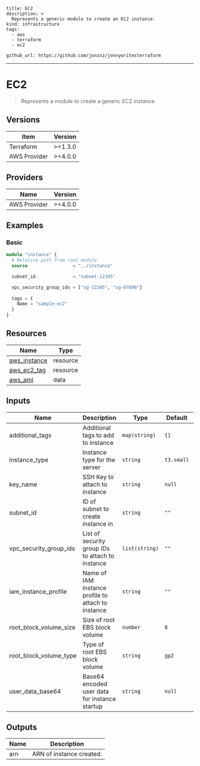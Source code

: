 
```doc
title: EC2
description: >
  Represents a generic module to create an EC2 instance.
kind: infrastructure
tags:
  - aws 
  - terraform
  - ec2

github_url: https://github.com/jonzxz/jonnywritesterraform
```

---

# EC2
  > Represents a module to create a generic EC2 instance. <br/>

## Versions
| Item | Version |
| ---- | ------- |
| Terraform | >=1.3.0 |
| AWS Provider | >=4.0.0 |

## Providers
| Name | Version |
| ---- | ------- |
| AWS Provider | >=4.0.0 |

## Examples 
### Basic
```terraform
module "instance" {
  # Relative path from root module
  source                 = "../instance"

  subnet_id              = "subnet-12345"

  vpc_security_group_ids = ["sg-12345", "sg-67890"]
  
  tags = {
    Name = "sample-ec2"
  }
}
```

## Resources
| Name | Type |
| ---- | ---- |
| [aws_instance](https://registry.terraform.io/providers/hashicorp/aws/latest/docs/resources/instance) | resource |
| [aws_ec2_tag](https://registry.terraform.io/providers/hashicorp/aws/latest/docs/resources/ec2_tag) | resource |
| [aws_ami](https://registry.terraform.io/providers/hashicorp/aws/latest/docs/data-sources/ami) | data |

## Inputs
| Name | Description | Type | Default | Required |
| ---- | ----------- | ---- | ------- | -------- |
| additional_tags | Additional tags to add to instance | `map(string)` | `{}` | no |
| instance_type | Instance type for the server | `string` | `t3.small` | no |
| key_name | SSH Key to attach to instance | `string` | `null` | no |
| subnet_id | ID of subnet to create instance in | `string` | `""` | yes |
| vpc_security_group_ids | List of security group IDs to attach to instance | `list(string)` | `""` | yes |
| iam_instance_profile | Name of IAM instance profile to attach to instance | `string` | `""` | no |
| root_block_volume_size | Size of root EBS block volume | `number` | `8` | no |
| root_block_volume_type | Type of root EBS block volume | `string` | `gp2` | no |
| user_data_base64 | Base64 encoded user data for instance startup | `string` | `null` | no |

## Outputs
| Name | Description |
| ---- | ----------- |
| arn | ARN of instance created. |